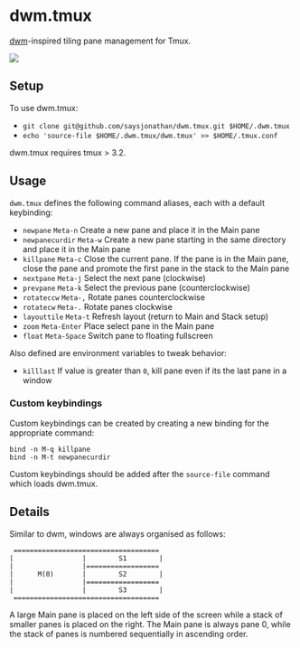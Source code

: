 dwm.tmux
===
[dwm](http://dwm.suckless.org/)-inspired tiling pane management for Tmux.

![](https://raw.githubusercontent.com/saysjonathan/dwm.tmux/master/screenshot.png)

## Setup
To use dwm.tmux:

- `git clone git@github.com/saysjonathan/dwm.tmux.git $HOME/.dwm.tmux`
- `echo 'source-file $HOME/.dwm.tmux/dwm.tmux' >> $HOME/.tmux.conf`

dwm.tmux requires tmux > 3.2.

## Usage
`dwm.tmux` defines the following command aliases, each with a default keybinding:

- `newpane` `Meta-n` Create a new pane and place it in the Main pane
- `newpanecurdir` `Meta-w` Create a new pane starting in the same directory and place it in the Main pane
- `killpane` `Meta-c` Close the current pane. If the pane is in the Main pane, close the pane and promote the first pane in the stack to the Main pane
- `nextpane` `Meta-j` Select the next pane (clockwise)
- `prevpane` `Meta-k` Select the previous pane (counterclockwise)
- `rotateccw` `Meta-,` Rotate panes counterclockwise
- `rotatecw` `Meta-.` Rotate panes clockwise
- `layouttile` `Meta-t` Refresh layout (return to Main and Stack setup)
- `zoom` `Meta-Enter` Place select pane in the Main pane
- `float` `Meta-Space` Switch pane to floating fullscreen

Also defined are environment variables to tweak behavior:

- `killlast` If value is greater than `0`, kill pane even if its the last pane in a window

### Custom keybindings
Custom keybindings can be created by creating a new binding for the appropriate command:

```
bind -n M-q killpane
bind -n M-t newpanecurdir
```

Custom keybindings should be added after the `source-file` command which loads dwm.tmux.

## Details

Similar to dwm, windows are always organised as follows:

```
 ====================================
|                 |        S1        | 
|                 |==================
|      M(0)       |        S2        | 
|                 |==================
|                 |        S3        | 
 ====================================
```

A large Main pane is placed on the left side of the screen while a stack of smaller panes is placed on the right. The Main pane is always pane 0,  while the stack of panes is numbered sequentially in ascending order.



